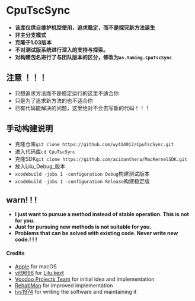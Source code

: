 # CpuTscSync

- **该库仅供自维护机型使用，追求稳定，而不是探究新方法诞生**
- **非主分支模式**
- **克隆于1.03版本**
- **不对测试版系统进行深入的支持与探索。**
- **对构建包名进行了与团队版本的区分，修改为`as.Yaming.CpuTscSync`**
## 注意 ！！！
- 只想追求方法而不是稳定运行的这里不适合你
- 只是为了追求新方法的也不适合你
- 已有代码能解决的问题，这里绝对不会去写新的代码！！！
## 手动构建说明
- 克隆仓库`git clone https://github.com/wy414012/CpuTscSync.git`
- 进入代码库`cd CpuTscSync`
- 克隆SDK`git clone https://github.com/acidanthera/MacKernelSDK.git`
- 放入Lilu_Debug_版本
- `xcodebuild -jobs 1 -configuration Debug`构建测试版本
- `xcodebuild -jobs 1 -configuration Release`构建稳定版
## warn! ! !
- **I just want to pursue a method instead of stable operation. This is not for you.**
- **Just for pursuing new methods is not suitable for you.**
- **Problems that can be solved with existing code. Never write new code.! ! !**

#### Credits
- [Apple](https://www.apple.com) for macOS  
- [vit9696](https://github.com/vit9696) for [Lilu.kext](https://github.com/vit9696/Lilu)
- [Voodoo Projects Team](http://forge.voodooprojects.org/p/voodootscsync/) for initial idea and implementation
- [RehabMan](https://github.com/RehabMan/VoodooTSCSync) for improved implementation
- [lvs1974](https://applelife.ru/members/lvs1974.53809/) for writing the software and maintaining it
